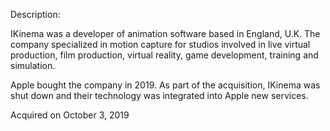 Description:

IKinema was a developer of animation software based in England, U.K. The company specialized in motion capture for studios involved in live virtual production, film production, virtual reality, game development, training and simulation.

Apple bought the company in 2019. As part of the acquisition, IKinema was shut down and their technology was integrated into Apple new services.

Acquired on October 3, 2019